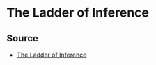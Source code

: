 # The Ladder of Inference

## Source

- [The Ladder of Inference](https://thesystemsthinker.com/the-ladder-of-inference/)
